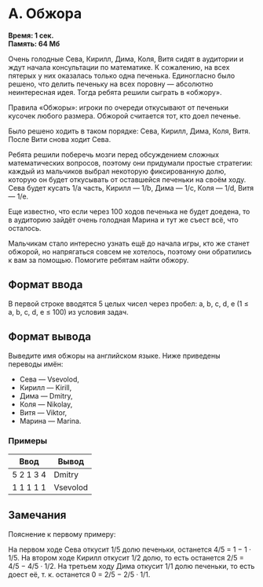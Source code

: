 <h1 class="title">A. Обжора</h1>
<p><b>Время: 1 сек.<br>Память: 64 Мб</b></p>
<p>Очень голодные Сева, Кирилл, Дима, Коля, Витя сидят в аудитории и ждут начала консультации по математике. К сожалению, на всех пятерых у них оказалась только одна печенька. Единогласно было решено, что делить печеньку на всех поровну — абсолютно неинтересная идея. Тогда ребята решили сыграть в «обжору».</p>
<p>Правила «Обжоры»: игроки по очереди откусывают от печеньки кусочек любого размера. Обжорой считается тот, кто доел печенье.</p>
<p>Было решено ходить в таком порядке: Сева, Кирилл, Дима, Коля, Витя. После Вити снова ходит Сева.</p>
<p>Ребята решили поберечь мозги перед обсуждением сложных математических вопросов, поэтому они придумали простые стратегии: каждый из мальчиков выбрал некоторую фиксированную долю, которую он будет откусывать от оставшейся печеньки на своём ходу. Сева будет кусать 1/a часть, Кирилл — 1/b, Дима — 1/c, Коля — 1/d, Витя — 1/e.</p>
<p>Еще известно, что если через 100 ходов печенька не будет доедена, то в аудиторию зайдёт очень голодная Марина и тут же съест всё, что осталось.</p>
<p>Мальчикам стало интересно узнать ещё до начала игры, кто же станет обжорой, но напрягаться совсем не хотелось, поэтому они обратились к вам за помощью. Помогите ребятам найти обжору.</p>
<h2>Формат ввода</h2>
<p>В первой строке вводятся 5 целых чисел через пробел: a, b, c, d, e (1 ≤ a, b, c, d, e ≤ 100) из условия задач.</p>
<h2>Формат вывода</h2>
<p>Выведите имя обжоры на английском языке. Ниже приведены переводы имён:</p>
<ul>
    <li>Сева — Vsevolod,</li>
    <li>Кирилл — Kirill,</li>
    <li>Дима — Dmitry,</li>
    <li>Коля — Nikolay,</li>
    <li>Витя — Viktor,</li>
    <li>Марина — Marina.</li>
</ul>
<h3>Примеры</h3>
<table class="sample-tests">
  <thead>
     <tr>
        <th>Ввод</th>
        <th>Вывод</th>
     </tr>
  </thead>
  <tbody>
     <tr>
        <td>5 2 1 3 4</td>
        <td>Dmitry</td>
     </tr>
     <tr>
         <td>1 1 1 1 1</td>
         <td>Vsevolod</td>
      </tr>
  </tbody>
</table>
<h2>Замечания</h2>
<p>Пояснение к первому примеру:</p>
<p>На первом ходе Сева откусит 1/5 долю печеньки, останется 4/5 = 1 − 1 · 1/5. На втором ходе Кирилл откусит 1/2 долю, то есть останется 2/5 = 4/5 − 4/5 · 1/2. На третьем ходу Дима откусит 1/1 долю печеньки, то есть доест её, т. к. останется 0 = 2/5 − 2/5 · 1/1.</p>

